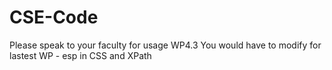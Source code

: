 # CSE-Code
 
 Please speak to your faculty for usage
 WP4.3
 You would have to modify for lastest WP - esp in CSS and XPath
 
